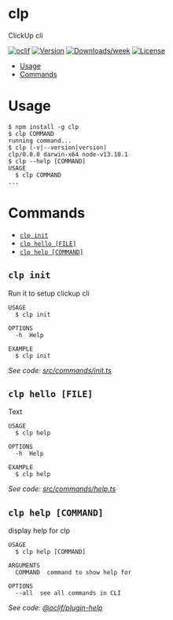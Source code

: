 clp
===

ClickUp cli

[![oclif](https://img.shields.io/badge/cli-oclif-brightgreen.svg)](https://oclif.io)
[![Version](https://img.shields.io/npm/v/clp.svg)](https://npmjs.org/package/clp)
[![Downloads/week](https://img.shields.io/npm/dw/clp.svg)](https://npmjs.org/package/clp)
[![License](https://img.shields.io/npm/l/clp.svg)](https://github.com/VadimKh/clp/blob/master/package.json)

<!-- toc -->
* [Usage](#usage)
* [Commands](#commands)
<!-- tocstop -->
# Usage
<!-- usage -->
```sh-session
$ npm install -g clp
$ clp COMMAND
running command...
$ clp (-v|--version|version)
clp/0.0.0 darwin-x64 node-v13.10.1
$ clp --help [COMMAND]
USAGE
  $ clp COMMAND
...
```
<!-- usagestop -->
# Commands
<!-- commands -->
* [`clp init`](#clp-init)
* [`clp hello [FILE]`](#clp-hello-file)
* [`clp help [COMMAND]`](#clp-help-command)

## `clp init`

Run it to setup clickup cli

```
USAGE
  $ clp init

OPTIONS
  -h  Help 

EXAMPLE
  $ clp init
```

_See code: [src/commands/init.ts](https://github.com/VadimKh/clp/blob/v0.0.0/src/commands/init.ts)_

## `clp hello [FILE]`

Text

```
USAGE
  $ clp help

OPTIONS
  -h  Help 

EXAMPLE
  $ clp help
```

_See code: [src/commands/help.ts](https://github.com/VadimKh/clp/blob/v0.0.0/src/commands/help.ts)_

## `clp help [COMMAND]`

display help for clp

```
USAGE
  $ clp help [COMMAND]

ARGUMENTS
  COMMAND  command to show help for

OPTIONS
  --all  see all commands in CLI
```

_See code: [@oclif/plugin-help](https://github.com/oclif/plugin-help/blob/v3.2.0/src/commands/help.ts)_
<!-- commandsstop -->
